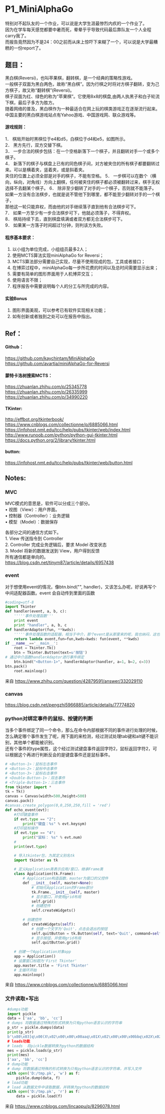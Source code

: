 # P1_MiniAlphaGo

特别对不起队友的一个作业，可以说是大学生涯最惨烈内疚的一个作业了。  
因为在学车每天感觉都要中暑而死，晕晕乎乎导致代码最后靠队友一个人全程carry我了。   
而报告竟然因为不是24：00之前而从床上惊吓下来糊了一个，可以说是大学最糟糕的一份report了。   


## 题目：
黑白棋(Reversi)，也叫苹果棋，翻转棋，是一个经典的策略性游戏。  
一般棋子双面为黑白两色，故称“黑白棋”。因为行棋之时将对方棋子翻转，变为己方棋子，故又称“翻转棋”(Reversi)。  
棋子双面为红、绿色的称为“苹果棋”。它使用8x8的棋盘,由两人执黑子和白子轮流下棋，最后子多方为胜方。   
随着网络的普及，黑白棋作为一种最适合在网上玩的棋类游戏正在逐渐流行起来。   
中国主要的黑白棋游戏站点有Yahoo游戏、中国游戏网、联众游戏等。   

#### 游戏规则：
1．	棋局开始时黑棋位于e4和d5，白棋位于d4和e5，如图所示。   
2．	黑方先行，双方交替下棋。   
3．	一步合法的棋步包括：在一个空格新落下一个棋子，并且翻转对手一个或多个棋子。   
4．	新落下的棋子与棋盘上已有的同色棋子间，对方被夹住的所有棋子都要翻转过来。可以是横着夹，竖着夹，或是斜着夹。   
     夹住的位置上必须全部是对手的棋子，不能有空格。
5．	一步棋可以在数个（横向，纵向，对角线）方向上翻棋，任何被夹住的棋子都必须被翻转过来，棋手无权选择不去翻某个棋子。
6．	除非至少翻转了对手的一个棋子，否则就不能落子。如果一方没有合法棋步，也就是说不管他下到哪里，都不能至少翻转对手的一个棋子，   
     那他这一轮只能弃权，而由他的对手继续落子直到他有合法棋步可下。   
7．	如果一方至少有一步合法棋步可下，他就必须落子，不得弃权。   
8．	棋局持续下去，直到棋盘填满或者双方都无合法棋步可下。   
9．	如果某一方落子时间超过1分钟，则判该方失败。   

#### 程序基本要求：
1.	以小组为单位完成，小组组员最多2人；   
2.	使用MCTS算法实现miniAlphaGo for Reversi；   
3.	MCTS算法部分需要自己实现，尽量不使用现成的包，工具或者接口；   
4.	在博弈过程中，miniAlphaGo每一步所花费的时间以及总时间需要显示出来；   
5.	需要有简单的图形界面用于人机博弈交互；   
6.	使用语言不限；   
7.	程序报告中需要说明每个人的分工与所完成的内容。   

#### 实验Bonus   
1.	图形界面美观，可以参考已有软件实现相关功能；   
2.	如有创新或者独到之处可以在报告中指出。   


## Ref：
#### Github：
https://github.com/kaychintam/MiniAlphaGo   
https://github.com/avartia/miniAlphaGo-for-Reversi   
#### 蒙特卡洛树搜索MCTS：
https://zhuanlan.zhihu.com/p/25345778   
https://zhuanlan.zhihu.com/p/26335999   
https://zhuanlan.zhihu.com/p/34990220   
#### TKinter:
http://effbot.org/tkinterbook/   
https://www.cnblogs.com/collectionne/p/6885066.html   
https://infohost.nmt.edu/tcc/help/pubs/tkinter/web/index.html   
http://www.runoob.com/python/python-gui-tkinter.html   
https://docs.python.org/2/library/tkinter.html   
#### button:
https://infohost.nmt.edu/tcc/help/pubs/tkinter/web/button.html  


## Notes:
### MVC
MVC模式的意思是，软件可以分成三个部分。  
     • 视图（View）：用户界面。  
     • 控制器（Controller）：业务逻辑  
     • 模型（Model）：数据保存  
     
各部分之间的通信方式如下。   
     1. View 传送指令到 Controller  
     2. Controller 完成业务逻辑后，要求 Model 改变状态  
     3. Model 将新的数据发送到 View，用户得到反馈  
所有通信都是单向的。   
https://blog.csdn.net/tinym87/article/details/6957438


### event
对于想使用event的情况，像btn.bind("<Button-1>", handler)，又该怎么办呢，好说再写个中间适配器函数。event 会自动传到里面的函数   
```python
#coding=utf-8  
import Tkinter  
def handler(event, a, b, c):  
    '''''事件处理函数'''  
    print event  
    print "handler", a, b, c  
def handlerAdaptor(fun, **kwds):  
    '''''事件处理函数的适配器，相当于中介，那个event是从那里来的呢，我也纳闷，这也许就是python的伟大之处吧'''  
    return lambda event,fun=fun,kwds=kwds: fun(event, **kwds)  
if __name__=='__main__':  
    root = Tkinter.Tk()  
    btn = Tkinter.Button(text=u'按钮')  
# 通过中介函数handlerAdaptor进行事件绑定  
    btn.bind("<Button-1>", handlerAdaptor(handler, a=1, b=2, c=3))  
btn.pack()  
    root.mainloop()  
``` 
来自 <https://www.zhihu.com/question/42879591/answer/332029110>    


### canvas 
https://blog.csdn.net/pengzhi5966885/article/details/77774820 


### python对绑定事件的鼠标、按键的判断
当多个事件绑定了同一个命令，那么在命令内部根据不同的事件进行处理的时候，怎么确定哪个事件发生了呢，用下面的来检测，经过测试处理tab键和alt键不能识别，其他单个都能被识别。    
还有个事件的type属性，这个经过测试键盘事件返回字符2，鼠标返回字符2，可以根据这个再进行判断反会的是键盘事件还是鼠标事件。   
```python
# <Button-1>：鼠标左击事件
# <Button-2>：鼠标中击事件
# <Button-3>：鼠标右击事件
# <Double-Button-1>：双击事件
# <Triple-Button-1>：三击事件
from tkinter import *
tk = Tk()
canvas = Canvas(width=500,height=500)
canvas.pack()
#canvas.create_polygon(0,0,250,250,fill = 'red')
def echo_event(evt):
    #打印键盘事件
    if evt.type == "2":
        print("键盘：%s" % evt.keysym)
    #打印鼠标操作
    if evt.type == "4":
        print("鼠标： %s" % evt.num)
    #
    print(evt.type)
```
```python
	# 导入tkinter包，为其定义别名tk
	import tkinter as tk
	 
	# 定义Application类表示应用/窗口，继承Frame类
	class Application(tk.Frame):
	    # Application构造函数，master为窗口的父控件
	    def __init__(self, master=None):
	        # 初始化Application的Frame部分
	        tk.Frame.__init__(self, master)
	        # 显示窗口，并使用grid布局
	        self.grid()
	        # 创建控件
	        self.createWidgets()
	 
	    # 创建控件
	    def createWidgets(self):
	        # 创建一个文字为'Quit'，点击会退出的按钮
	        self.quitButton = tk.Button(self, text='Quit', command=self.quit)
	        # 显示按钮，并使用grid布局
	        self.quitButton.grid()
	 
	# 创建一个Application对象app
	app = Application()
	# 设置窗口标题为'First Tkinter'
	app.master.title = 'First Tkinter'
	# 主循环开始
	app.mainloop()
```
来自 <https://www.cnblogs.com/collectionne/p/6885066.html>     


### 文件读取+写出
```python
 #dumps功能
 import pickle
 data = ['aa', 'bb', 'cc']  
 # dumps 将数据通过特殊的形式转换为只有python语言认识的字符串
 p_str = pickle.dumps(data)
 print(p_str)            
 b'\x80\x03]q\x00(X\x02\x00\x00\x00aaq\x01X\x02\x00\x00\x00bbq\x02X\x02\x00\x00\x00ccq\x03e.
 # loads功能
 # loads  将pickle数据转换为python的数据结构
 mes = pickle.loads(p_str)
 print(mes)
 ['aa', 'bb', 'cc']
 # dump功能
 # dump 将数据通过特殊的形式转换为只有python语言认识的字符串，并写入文件
 with open('D:/tmp.pk', 'w') as f:
     pickle.dump(data, f)
 # load功能
 # load 从数据文件中读取数据，并转换为python的数据结构
 with open('D:/tmp.pk', 'r') as f:
     data = pickle.load(f)
```
来自 <https://www.cnblogs.com/lincappu/p/8296078.html> 




